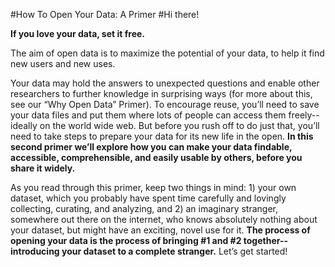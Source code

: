 #How To Open Your Data: A Primer
#Hi there!

**If you love your data, set it free.**

The aim of open data is to maximize the potential of your data, to help it find new users and new uses. 

Your data may hold the answers to unexpected questions and enable other researchers to further knowledge in surprising ways (for more about this, see our “Why Open Data” Primer). To encourage reuse, you’ll need to save your data files and put them where lots of people can access them freely-- ideally on the world wide web. But before you rush off to do just that, you’ll need to take steps to prepare your data for its new life in the open. **In this second primer we’ll explore how you can make your data findable, accessible, comprehensible, and easily usable by others, before you share it widely.** 

As you read through this primer, keep two things in mind: 1) your own dataset, which you probably have spent time carefully and lovingly collecting, curating, and analyzing, and 2) an imaginary stranger, somewhere out there on the internet, who knows absolutely nothing about your dataset, but might have an exciting, novel use for it. **The process of opening your data is the process of bringing #1 and #2 together-- introducing your dataset to a complete stranger.** Let’s get started!
